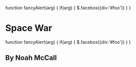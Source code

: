 function fancyAlert(arg) {
      if(arg) {
        $.facebox({div:'#foo'})
      }
    } <h1> Space War </h1>
function fancyAlert(arg) {
      if(arg) {
        $.facebox({div:'#foo'})
      }
    } <h2> By Noah McCall</h2>
